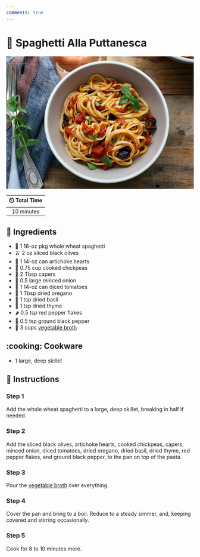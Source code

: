 ```yaml
---
comments: true
---
```

# :spaghetti: Spaghetti Alla Puttanesca

![Spaghetti Alla Puttanesca](../assets/images/spaghetti-alla-puttanesca.jpg)

| :timer_clock: Total Time |
|:-----------------------: |
| 10 minutes |

## :salt: Ingredients

- :spaghetti: 1 16-oz pkg whole wheat spaghetti
- :olive: 2 oz sliced black olives
- :deciduous_tree: 1 14-oz can artichoke hearts
- :falafel: 0.75 cup cooked chickpeas
- :sponge: 2 Tbsp capers
- :onion: 0.5 large minced onion
- :tomato: 1 14-oz can diced tomatoes
- :herb: 1 Tbsp dried oregano
- :herb: 1 tsp dried basil
- :herb: 1 tsp dried thyme
- :hot_pepper: 0.5 tsp red pepper flakes
- :salt: 0.5 tsp ground black pepper
- :stew: 3 cups [vegetable broth][1]

## :cooking: Cookware

- 1 large, deep skillet

## :pencil: Instructions

### Step 1

Add the whole wheat spaghetti to a large, deep skillet, breaking in half if needed.

### Step 2

Add the sliced black olives, artichoke hearts, cooked chickpeas, capers, minced onion, diced tomatoes, dried oregano,
dried basil, dried thyme, red pepper flakes, and ground black pepper, to the pan on top of the pasta.

### Step 3

Pour the [vegetable broth][1] over everything.

### Step 4

Cover the pan and bring to a boil. Reduce to a steady simmer, and, keeping covered and stirring occasionally.

### Step 5

Cook for 8 to 10 minutes more.

[1]: <../ingredients/vegetable-broth.md>
